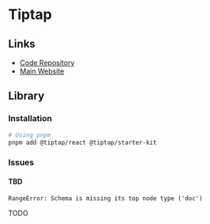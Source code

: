# Tiptap

## Links

- [Code Repository](https://github.com/ueberdosis/tiptap)
- [Main Website](https://tiptap.dev)

## Library

### Installation

```sh
# Using pnpm
pnpm add @tiptap/react @tiptap/starter-kit
```

### Issues

#### TBD

```log
RangeError: Schema is missing its top node type ('doc')
```

<!--
https://github.com/ueberdosis/tiptap/issues/4043
-->

TODO
